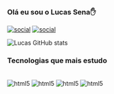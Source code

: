 ### Olá eu sou o Lucas Sena✋

[![social](https://img.shields.io/badge/LinkedIn-0077B5?style=for-the-badge&logo=linkedin&logoColor=white)](https://www.linkedin.com/in/lucas-da-cruz-sena-180b31220?lipi=urn%3Ali%3Apage%3Ad_flagship3_profile_view_base_contact_details%3BWWdj7QJ%2BSDKKTyUg3Pjd0w%3D%3D) [![social](https://img.shields.io/badge/Instagram-E4405F?style=for-the-badge&logo=instagram&logoColor=white)](https://www.instagram.com/sena_lcs/)

![Lucas GitHub stats](https://github-readme-stats.vercel.app/api?username=LucasSena-dev&show_icons=true&theme=radical)

### Tecnologias que mais estudo

<div style = "display: inline_block"><br/>
    <img align="center" alt = "html5" src="https://img.shields.io/badge/C%23-239120?style=for-the-badge&logo=c-sharp&logoColor=white" />
      <img align="center" alt = "html5" src="https://img.shields.io/badge/Python-3776AB?style=for-the-badge&logo=python&logoColor=white" />
        <img align="center" alt = "html5" src="https://img.shields.io/badge/C%2B%2B-00599C?style=for-the-badge&logo=c%2B%2B&logoColor=white" />
          <img align="center" alt = "html5" src="https://img.shields.io/badge/Java-ED8B00?style=for-the-badge&logo=openjdk&logoColor=white" />
</div>


